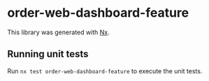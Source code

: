 # order-web-dashboard-feature

This library was generated with [Nx](https://nx.dev).

## Running unit tests

Run `nx test order-web-dashboard-feature` to execute the unit tests.
